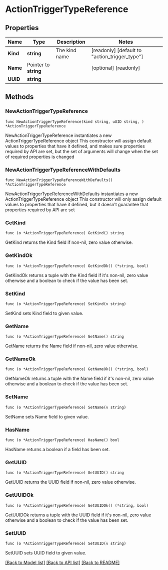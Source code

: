 # ActionTriggerTypeReference

## Properties

Name | Type | Description | Notes
------------ | ------------- | ------------- | -------------
**Kind** | **string** | The kind name | [readonly] [default to "action_trigger_type"]
**Name** | Pointer to **string** |  | [optional] [readonly] 
**UUID** | **string** |  | 

## Methods

### NewActionTriggerTypeReference

`func NewActionTriggerTypeReference(kind string, uUID string, ) *ActionTriggerTypeReference`

NewActionTriggerTypeReference instantiates a new ActionTriggerTypeReference object
This constructor will assign default values to properties that have it defined,
and makes sure properties required by API are set, but the set of arguments
will change when the set of required properties is changed

### NewActionTriggerTypeReferenceWithDefaults

`func NewActionTriggerTypeReferenceWithDefaults() *ActionTriggerTypeReference`

NewActionTriggerTypeReferenceWithDefaults instantiates a new ActionTriggerTypeReference object
This constructor will only assign default values to properties that have it defined,
but it doesn't guarantee that properties required by API are set

### GetKind

`func (o *ActionTriggerTypeReference) GetKind() string`

GetKind returns the Kind field if non-nil, zero value otherwise.

### GetKindOk

`func (o *ActionTriggerTypeReference) GetKindOk() (*string, bool)`

GetKindOk returns a tuple with the Kind field if it's non-nil, zero value otherwise
and a boolean to check if the value has been set.

### SetKind

`func (o *ActionTriggerTypeReference) SetKind(v string)`

SetKind sets Kind field to given value.


### GetName

`func (o *ActionTriggerTypeReference) GetName() string`

GetName returns the Name field if non-nil, zero value otherwise.

### GetNameOk

`func (o *ActionTriggerTypeReference) GetNameOk() (*string, bool)`

GetNameOk returns a tuple with the Name field if it's non-nil, zero value otherwise
and a boolean to check if the value has been set.

### SetName

`func (o *ActionTriggerTypeReference) SetName(v string)`

SetName sets Name field to given value.

### HasName

`func (o *ActionTriggerTypeReference) HasName() bool`

HasName returns a boolean if a field has been set.

### GetUUID

`func (o *ActionTriggerTypeReference) GetUUID() string`

GetUUID returns the UUID field if non-nil, zero value otherwise.

### GetUUIDOk

`func (o *ActionTriggerTypeReference) GetUUIDOk() (*string, bool)`

GetUUIDOk returns a tuple with the UUID field if it's non-nil, zero value otherwise
and a boolean to check if the value has been set.

### SetUUID

`func (o *ActionTriggerTypeReference) SetUUID(v string)`

SetUUID sets UUID field to given value.



[[Back to Model list]](../README.md#documentation-for-models) [[Back to API list]](../README.md#documentation-for-api-endpoints) [[Back to README]](../README.md)


